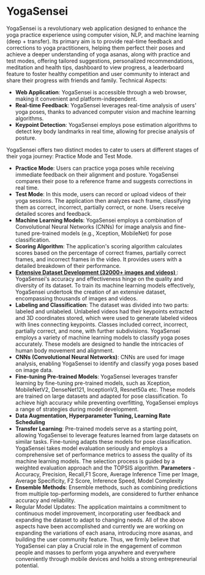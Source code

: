 # YogaSensei
YogaSensei is a revolutionary web application designed to enhance the yoga practice experience using computer vision, NLP, and machine learning (deep + transfer). Its primary aim is to provide real-time feedback and corrections to yoga practitioners, helping them perfect their poses and achieve a deeper understanding of yoga asanas, along with practice and test modes, offering tailored suggestions, personalized recommendations, meditation and health tips, dashboard to view progress, a leaderboard feature to foster healthy competition and user community to interact and share their progress with friends and family.
Technical Aspects:
- **Web Application**: YogaSensei is accessible through a web browser, making it convenient and platform-independent.
- **Real-time Feedback**: YogaSensei leverages real-time analysis of users' yoga poses, thanks to advanced computer vision and machine learning algorithms.
- **Keypoint Detection**: YogaSensei employs pose estimation algorithms to detect key body landmarks in real time, allowing for precise analysis of posture.
  
YogaSensei offers two distinct modes to cater to users at different stages of their yoga journey: Practice Mode and Test Mode.
- **Practice Mode**: Users can practice yoga poses while receiving immediate feedback on their alignment and posture. YogaSensei compares their pose to a reference frame and suggests corrections in real time.
- **Test Mode**: In this mode, users can record or upload videos of their yoga sessions. The application then analyzes each frame, classifying them as correct, incorrect, partially correct, or none. Users receive detailed scores and feedback.
- **Machine Learning Models**: YogaSensei employs a combination of Convolutional Neural Networks (CNNs) for image analysis and fine-tuned pre-trained models (e.g., Xception, MobileNet) for pose classification.
- **Scoring Algorithm**: The application's scoring algorithm calculates scores based on the percentage of correct frames, partially correct frames, and incorrect frames in the video. It provides users with a detailed breakdown of their performance.
- **[Extensive Dataset Development (32000+ images and videos) ]([url](https://drive.google.com/drive/folders/1F7YfuSDeu9NVW50MX1XWolbK0f8sKBR6))**: YogaSensei's accuracy and effectiveness hinge on the quality and diversity of its dataset. To train its machine learning models effectively, YogaSensei undertook the creation of an extensive dataset, encompassing thousands of images and videos.
- **Labeling and Classification**: The dataset was divided into two parts: labeled and unlabeled. Unlabeled videos had their keypoints extracted and 3D coordinates stored, which were used to generate labeled videos with lines connecting keypoints. Classes included correct, incorrect, partially correct, and none, with further subdivisions.
YogaSensei employs a variety of machine learning models to classify yoga poses accurately. These models are designed to handle the intricacies of human body movement and alignment.
- **CNNs (Convolutional Neural Networks)**: CNNs are used for image analysis, enabling YogaSensei to identify and classify yoga poses based on image data.
- **Fine-tuning Pre-trained Models**: YogaSensei leverages transfer learning by fine-tuning pre-trained models, such as Xception, MobileNetV2, DenseNet121, InceptionV3, Resnet50a etc. These models are trained on large datasets and adapted for pose classification.
To achieve high accuracy while preventing overfitting, YogaSensei employs a range of strategies during model development.
- **Data Augmentation, Hyperparameter Tuning, Learning Rate Scheduling**
- **Transfer Learning**: Pre-trained models serve as a starting point, allowing YogaSensei to leverage features learned from large datasets on similar tasks. Fine-tuning adapts these models for pose classification.
YogaSensei takes model evaluation seriously and employs a comprehensive set of performance metrics to assess the quality of its machine learning models. The selection process is guided by a weighted evaluation approach and the TOPSIS algorithm.
**Parameters** - Accuracy, Precision, Recall,F1 Score, Average Inference Time per Image, Average Specificity, F2 Score, Inference Speed, Model Complexity
- **Ensemble Methods**: Ensemble methods, such as combining predictions from multiple top-performing models, are considered to further enhance accuracy and reliability.
- Regular Model Updates: The application maintains a commitment to continuous model improvement, incorporating user feedback and expanding the dataset to adapt to changing needs.
All of the above aspects have been accomplished and currently we are working on expanding the variations of each asana, introducing more asanas, and building the user community feature.
Thus, we firmly believe that YogaSensei can play a Crucial role in the engagement of common people and masses to perform yoga anywhere and everywhere conveniently through mobile devices and holds a strong entrepreneurial potential. 
